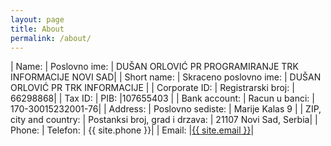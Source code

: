 ```yaml
---
layout: page
title: About
permalink: /about/
---
```


| Name:         | Poslovno ime: | DUŠAN ORLOVIĆ PR PROGRAMIRANJE TRK INFORMACIJE NOVI SAD|
| Short name:   | Skraceno poslovno ime: | DUŠAN ORLOVIĆ PR TRK INFORMACIJE |
| Corporate ID: | Registrarski broj: | 66298868|
| Tax ID: | PIB: |107655403 |
| Bank account: | Racun u banci: | 170-30015232001-76|
| Address:      | Poslovno sediste: | Marije Kalas 9 |
| ZIP, city and country: | Postanksi broj, grad i drzava: | 21107 Novi Sad, Serbia|
| Phone:        | Telefon: | {{ site.phone }}|
| Email:        |<a href="mailto:{{ site.email }}">{{ site.email }}</a>|

